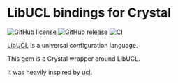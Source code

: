 # LibUCL bindings for Crystal

[![GitHub license](https://img.shields.io/github/license/jbox-web/ucl.cr.svg)](https://github.com/jbox-web/ucl.cr/blob/master/LICENSE)
[![GitHub release](https://img.shields.io/github/release/jbox-web/ucl.cr.svg)](https://github.com/jbox-web/ucl.cr/releases/latest)
[![CI](https://github.com/jbox-web/ucl.cr/workflows/CI/badge.svg)](https://github.com/jbox-web/ucl.cr/actions)

[LibUCL](https://github.com/vstakhov/libucl) is a universal configuration language.

This gem is a Crystal wrapper around LibUCL.

It was heavily inspired by [ucl](https://github.com/jbox-web/ucl).

